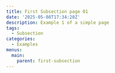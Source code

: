 ```yaml
---
title: First Subsection page 01
date: '2025-05-08T17:34:20Z'
description: Example 1 of a simple page
tags:
  - Subsection
categories:
  - Examples
menus:
  main:
    parent: first-subsection
---
```

